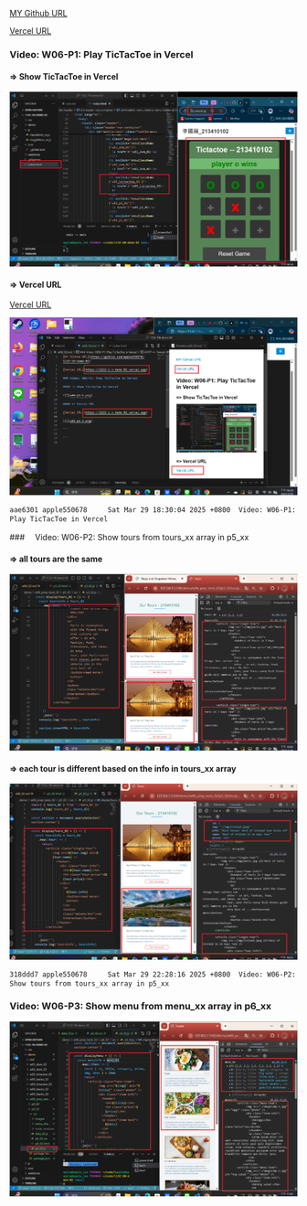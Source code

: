 [MY Github URL](https://github.com/apple550678/1132-1N-demo-02)

[Vercel URL](https://1132-1-n-demo-02.vercel.app)

### Video: W06-P1: Play TicTacToe in Vercel

#### => Show TicTacToe in Vercel

![](w06-p1-1.png)

#### => Vercel URL

[Vercel URL](https://1132-1-n-demo-02.vercel.app)

![](w06-p1-2.png)

```
aae6301 apple550678     Sat Mar 29 18:30:04 2025 +0800  Video: W06-P1: Play TicTacToe in Vercel
```

###　 Video: W06-P2: Show tours from tours_xx array in p5_xx

#### => all tours are the same

![](w06-p2-1.png)

#### => each tour is different based on the info in tours_xx array

![](w06-p2-2.png)

```
318ddd7 apple550678     Sat Mar 29 22:28:16 2025 +0800  Video: W06-P2: Show tours from tours_xx array in p5_xx
```

### Video: W06-P3: Show menu from menu_xx array in p6_xx

![](w06-p3.png)

```

```

